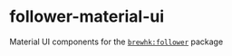 # follower-material-ui
Material UI components for the [`brewhk:follower`](https://github.com/brewhk/follower) package
